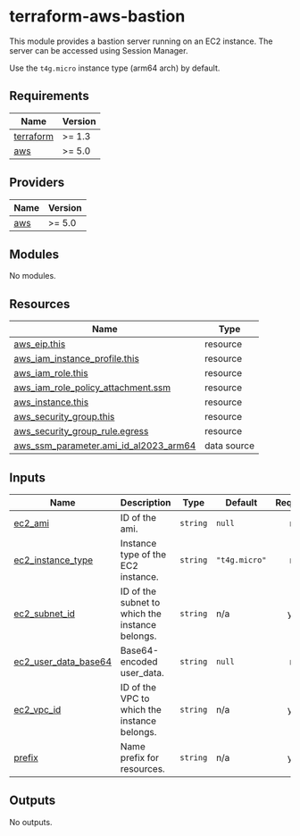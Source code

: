 # terraform-aws-bastion

This module provides a bastion server running on an EC2 instance.
The server can be accessed using Session Manager.

Use the `t4g.micro` instance type (arm64 arch) by default.

## Requirements

| Name | Version |
|------|---------|
| <a name="requirement_terraform"></a> [terraform](#requirement\_terraform) | >= 1.3 |
| <a name="requirement_aws"></a> [aws](#requirement\_aws) | >= 5.0 |

## Providers

| Name | Version |
|------|---------|
| <a name="provider_aws"></a> [aws](#provider\_aws) | >= 5.0 |

## Modules

No modules.

## Resources

| Name | Type |
|------|------|
| [aws_eip.this](https://registry.terraform.io/providers/hashicorp/aws/latest/docs/resources/eip) | resource |
| [aws_iam_instance_profile.this](https://registry.terraform.io/providers/hashicorp/aws/latest/docs/resources/iam_instance_profile) | resource |
| [aws_iam_role.this](https://registry.terraform.io/providers/hashicorp/aws/latest/docs/resources/iam_role) | resource |
| [aws_iam_role_policy_attachment.ssm](https://registry.terraform.io/providers/hashicorp/aws/latest/docs/resources/iam_role_policy_attachment) | resource |
| [aws_instance.this](https://registry.terraform.io/providers/hashicorp/aws/latest/docs/resources/instance) | resource |
| [aws_security_group.this](https://registry.terraform.io/providers/hashicorp/aws/latest/docs/resources/security_group) | resource |
| [aws_security_group_rule.egress](https://registry.terraform.io/providers/hashicorp/aws/latest/docs/resources/security_group_rule) | resource |
| [aws_ssm_parameter.ami_id_al2023_arm64](https://registry.terraform.io/providers/hashicorp/aws/latest/docs/data-sources/ssm_parameter) | data source |

## Inputs

| Name | Description | Type | Default | Required |
|------|-------------|------|---------|:--------:|
| <a name="input_ec2_ami"></a> [ec2\_ami](#input\_ec2\_ami) | ID of the ami. | `string` | `null` | no |
| <a name="input_ec2_instance_type"></a> [ec2\_instance\_type](#input\_ec2\_instance\_type) | Instance type of the EC2 instance. | `string` | `"t4g.micro"` | no |
| <a name="input_ec2_subnet_id"></a> [ec2\_subnet\_id](#input\_ec2\_subnet\_id) | ID of the subnet to which the instance belongs. | `string` | n/a | yes |
| <a name="input_ec2_user_data_base64"></a> [ec2\_user\_data\_base64](#input\_ec2\_user\_data\_base64) | Base64-encoded user\_data. | `string` | `null` | no |
| <a name="input_ec2_vpc_id"></a> [ec2\_vpc\_id](#input\_ec2\_vpc\_id) | ID of the VPC to which the instance belongs. | `string` | n/a | yes |
| <a name="input_prefix"></a> [prefix](#input\_prefix) | Name prefix for resources. | `string` | n/a | yes |

## Outputs

No outputs.
